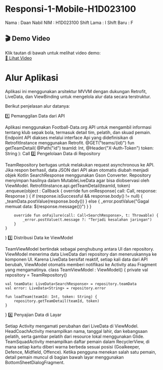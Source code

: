 # Responsi-1-Mobile-H1D023100
Nama : Daan Nabil 
NIM : H1D023100 
Shift Lama : I 
Shift Baru : F

## 🎬 Demo Video

Klik tautan di bawah untuk melihat video demo:  
[🎥 Lihat Video](https://github.com/Nabeel211/Responsi-1-Mobile-H1D023100/blob/main/app/demo/Responsi.mp4)

# Alur Aplikasi

Aplikasi ini menggunakan arsitektur MVVM dengan dukungan Retrofit, LiveData, dan ViewBinding untuk mengelola alur data secara terstruktur.

Berikut penjelasan alur datanya:

1️⃣ Pemanggilan Data dari API

Aplikasi menggunakan Football-Data.org API untuk mengambil informasi tentang klub sepak bola, termasuk detail tim, pelatih, dan skuad pemain.
Endpoint API diakses melalui interface Api yang didefinisikan di RetrofitInstance menggunakan Retrofit.
@GET("teams/{id}")
fun getTeamDetail(
@Path("id") teamId: Int,
@Header("X-Auth-Token") token: String
): Call<SearchResponse>
2️⃣ Pengelolaan Data di Repository

TeamRepository bertugas untuk melakukan request asynchronous ke API.
Jika respon berhasil, data JSON dari API akan otomatis diubah menjadi objek Kotlin SearchResponse menggunakan Gson Converter.
Repository menyimpan hasilnya dalam MutableLiveData agar bisa diobservasi oleh ViewModel.
RetrofitInstance.api.getTeamDetail(teamId, token)
.enqueue(object : Callback<SearchResponse> {
override fun onResponse(
call: Call<SearchResponse>,
response: Response<SearchResponse>
) {
if (response.isSuccessful && response.body() != null) {
_teamData.postValue(response.body())
} else {
_error.postValue("Gagal memuat data: ${response.message()}")
}
}

        override fun onFailure(call: Call<SearchResponse>, t: Throwable) {
            _error.postValue(t.message ?: "Terjadi kesalahan jaringan")
        }
    }
)
3️⃣ Distribusi Data ke ViewModel

TeamViewModel bertindak sebagai penghubung antara UI dan repository.
ViewModel menerima data LiveData dari repository dan meneruskannya ke komponen UI.
Karena LiveData bersifat reaktif, setiap kali data dari API berubah, ViewModel otomatis memberi notifikasi ke Activity atau Fragment yang mengamatinya.
class TeamViewModel : ViewModel() {
private val repository = TeamRepository()

    val teamData: LiveData<SearchResponse> = repository.teamData
    val error: LiveData<String> = repository.error

    fun loadTeam(teamId: Int, token: String) {
        repository.getTeamDetail(teamId, token)
    }
}
4️⃣ Penyajian Data di Layar

Setiap Activity mengamati perubahan dari LiveData di ViewModel.
HeadCoachActivity menampilkan nama, tanggal lahir, dan kebangsaan pelatih, serta gambar pelatih dari resource lokal menggunakan Glide.
TeamSquadActivity menampilkan daftar pemain dalam RecyclerView, di mana setiap kartu diberi warna berbeda sesuai posisi (Goalkeeper, Defence, Midfield, Offence).
Ketika pengguna menekan salah satu pemain, detail pemain muncul di bagian bawah layar menggunakan BottomSheetDialogFragment.